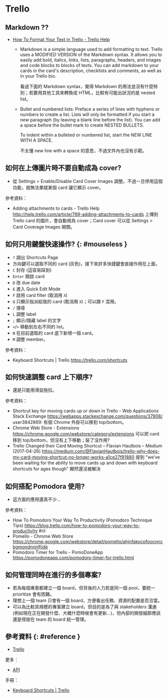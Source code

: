 # Trello

## Markdown ??

  - [How To Format Your Text in Trello \- Trello Help](https://help.trello.com/article/821-using-markdown-in-trello)

      - Markdown is a simple language used to add formatting to text. Trello uses a MODIFIED VERSION of the Markdown syntax. It allows you to easily add bold, italics, links, lists, paragraphs, headers, and images and code blocks to blocks of texts. You can add markdown to your cards in the card's description, checklists and comments, as well as in your Trello bio.

        看過下面的 Markdown syntax，覺得 Markdown 的用法並沒有什麼特別；若要用其他工具來轉換成 HTML，比較有可能出狀況的是 nested list。

      - Bullet and numbered lists: Preface a series of lines with hyphens or numbers to create a list. Lists will only be formatted if you start a new paragraph (by leaving a blank line before the list). You can add a space before the bullet mark to create NESTED BULLETS.

        To indent within a bulleted or numbered list, start the NEW LINE WITH A SPACE.

        不太懂 new line with a space 的意思，不過文件內也沒有示範。

## 如何在上傳圖片時不要自動成為 cover?

  - 從 Settings > Enable/Disable Card Cover Images 調整。不過一旦停用這個功能，就無法單就某個 card 讓它顯示 cover。

參考資料：

  - Adding attachments to cards - Trello Help http://help.trello.com/article/769-adding-attachments-to-cards 上傳到 Trello card 的圖片，會自動視為 cover；Card cover 可以從 Settings > Card Coverage Images 開關。

## 如何只用鍵盤快速操作? {: #mouseless }

  - `?` 調出 Shortcuts Page
  - 方向鍵可以選取不同的 card (灰色)，接下來許多快捷鍵會直接作用在上面。
  - `C` 封存 (這容易踩到)
  - `Enter` 開啟 card
  - `D` 改 due date
  - `E` 進入 Quick Edit Mode
  - `F` 啟用 card filter (取消用 `X`)
  - `Q` 只顯示指派給我的 card (取消用 `X`)；可以跟 `F` 混用。
  - `/` 搜尋
  - `L` 調整 label
  - `;` 顯示/隱藏 label 的文字
  - `<`/`>` 移動到左右不同的 list。 
  - `N` 在目前選取的 card 底下新增一個 card。
  - `M` 調整 member。

參考資料：

  - Keyboard Shortcuts | Trello https://trello.com/shortcuts

## 如何快速調整 card 上下順序?

  - 還是只能用滑鼠拖拉。

參考資料：

  - Shortcut key for moving cards up or down in Trello - Web Applications Stack Exchange https://webapps.stackexchange.com/questions/37908/ user3842869: 有個 Chrome 外掛可以移到 top/bottom。
  - Chrome Web Store - Extensions https://chrome.google.com/webstore/category/extensions 可以把 card 移到 top/bottom，但沒有上下移動；裝了沒作用?
  - Trello Changed their Card Moving Shortcut – Flavian Hautbois – Medium (2017-04-26) https://medium.com/@FlavianHautbois/trello-why-does-my-card-moving-shortcut-no-longer-works-a1ce27f91880 提到 "we’ve been waiting for the ability to move cards up and down with keyboard shortcuts for ages though" 顯然還沒被解決

## 如何搭配 Pomodora 使用?

  - 這方面的應用還真不少...

參考資料：

  - How To Pomodoro Your Way To Productivity (Pomodoro Technique Tips) https://blog.trello.com/how-to-pomodoro-your-way-to-productivity #ril
  - Pomello - Chrome Web Store https://chrome.google.com/webstore/detail/pomello/ahjnfakocpfoocnncbgmondnnnlfjide
  - Pomodoro Timer for Trello - PomoDoneApp https://pomodoneapp.com/pomodoro-timer-for-trello.html

## 如何管理同時在進行的多個專案?

  - 若為每個專案都建立一個 board，但背後的人力若是同一個 pool，要統一 prioritize 會有困難。
  - 理想上一個 team 只會有一個 board，方便看出任務、資源的配置是否洽當。
  - 可以為比較具規模的專案建立 board，但目的是為了與 stakeholders 溝通 (例如現在正在開發什麼、大概什麼時候會有更新...)，但內部的開發細節應該還是得放在 team 的 board 統一管理。

## 參考資料 {: #reference }

  - [Trello](https://trello.com/)

更多：

  - [API](trello-api.md)

手冊：

  - [Keyboard Shortcuts | Trello](https://trello.com/shortcuts)

